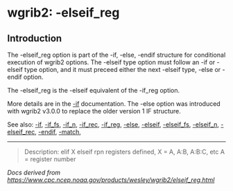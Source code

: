 # wgrib2: -elseif_reg

## Introduction

The -elseif_reg option is part of the
-if,
-else,
-endif structure for conditional execution of wgrib2 options.
The -elseif type option must follow an
-if or -elseif type option, and it must preceed either the next
-elseif type,
-else or
-endif option.

The -elseif_reg is the
-elseif equivalent of the
-if_reg option.

More details are in the [-if](./if.md) documentation.
The -else option was introduced with wgrib2 v3.0.0 to replace
the older version 1 IF structure.

See also:
[-if](./if.md),
[-if_fs](./if_fs.md),
[-if_n](./if_n.md),
[-if_rec](./if_rec.md),
[-if_reg](./if_reg.md),
[-else](./else.md),
[-elseif](./elseif.md),
[-elseif_fs](./elseif_fs.md),
[-elseif_n](./elseif_n.md),
[-elseif_rec](./elseif_rec.md),
[-endif](./endif.md),
[-match](./match.md),

---

> Description: elif X elseif rpn registers defined, X = A, A:B, A:B:C, etc A = register number

_Docs derived from <https://www.cpc.ncep.noaa.gov/products/wesley/wgrib2/elseif_reg.html>_
